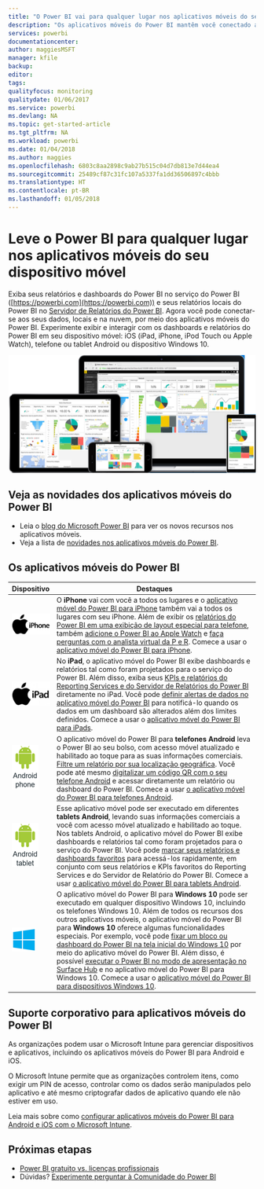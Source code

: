 ```yaml
---
title: "O Power BI vai para qualquer lugar nos aplicativos móveis do seu dispositivo móvel"
description: "Os aplicativos móveis do Power BI mantêm você conectado aos seus dados localmente ou na nuvem. Exiba relatórios e painéis do Power BI em seu dispositivo móvel."
services: powerbi
documentationcenter: 
author: maggiesMSFT
manager: kfile
backup: 
editor: 
tags: 
qualityfocus: monitoring
qualitydate: 01/06/2017
ms.service: powerbi
ms.devlang: NA
ms.topic: get-started-article
ms.tgt_pltfrm: NA
ms.workload: powerbi
ms.date: 01/04/2018
ms.author: maggies
ms.openlocfilehash: 6803c8aa2898c9ab27b515c04d7db813e7d44ea4
ms.sourcegitcommit: 25489cf87c31fc107a5337fa1dd36506897c4bbb
ms.translationtype: HT
ms.contentlocale: pt-BR
ms.lasthandoff: 01/05/2018
---
```

# <a name="take-power-bi-anywhere-in-mobile-apps-for-your-mobile-device"></a>Leve o Power BI para qualquer lugar nos aplicativos móveis do seu dispositivo móvel
Exiba seus relatórios e dashboards do Power BI no serviço do Power BI ([https://powerbi.com](https://powerbi.com)) e seus relatórios locais do Power BI no [Servidor de Relatórios do Power BI](report-server/get-started.md). Agora você pode conectar-se aos seus dados, locais e na nuvem, por meio dos aplicativos móveis do Power BI. Experimente exibir e interagir com os dashboards e relatórios do Power BI em seu dispositivo móvel: iOS (iPad, iPhone, iPod Touch ou Apple Watch), telefone ou tablet Android ou dispositivo Windows 10.

![Power BI em dispositivos móveis](media/mobile-apps-for-mobile-devices/power-bi-mobile-apps-all-up.png)

## <a name="see-whats-new-in-the-power-bi-mobile-apps"></a>Veja as novidades dos aplicativos móveis do Power BI
* Leia o [blog do Microsoft Power BI](https://powerbi.microsoft.com/blog/tag/mobile/) para ver os novos recursos nos aplicativos móveis.
* Veja a lista de [novidades nos aplicativos móveis do Power BI](mobile-whats-new-in-the-mobile-apps.md).

## <a name="the-power-bi-mobile-apps"></a>Os aplicativos móveis do Power BI
| **Dispositivo** | **Destaques** |
| --- | --- |
| [![iPhone](media/mobile-apps-for-mobile-devices/iphone-logo-50-px.png)](mobile-iphone-app-get-started.md) |O **iPhone** vai com você a todos os lugares e o [aplicativo móvel do Power BI para iPhone](mobile-iphone-app-get-started.md) também vai a todos os lugares com seu iPhone. Além de exibir os [relatórios do Power BI em uma exibição de layout especial para telefone](mobile-apps-view-phone-report.md), também [adicione o Power BI ao Apple Watch](mobile-apple-watch.md) e [faça perguntas com o analista virtual da P e R](mobile-apps-ios-qna.md). Comece a usar o [aplicativo móvel do Power BI para iPhone](mobile-iphone-app-get-started.md). |
| [![iPad](media/mobile-apps-for-mobile-devices/ipad-logo-50-px.png)](mobile-ipad-app-get-started.md) |No **iPad**, o aplicativo móvel do Power BI exibe dashboards e relatórios tal como foram projetados para o serviço do Power BI. Além disso, exiba seus [KPIs e relatórios do Reporting Services e do Servidor de Relatórios do Power BI](mobile-app-ssrs-kpis-mobile-on-premises-reports.md) diretamente no iPad. Você pode [definir alertas de dados no aplicativo móvel do Power BI](mobile-set-data-alerts-in-the-mobile-apps.md) para notificá-lo quando os dados em um dashboard são alterados além dos limites definidos. Comece a usar o [aplicativo móvel do Power BI para iPads](mobile-ipad-app-get-started.md). |
| [![Telefone Android](media/mobile-apps-for-mobile-devices/android-phone-logo-50-px.png)](mobile-android-app-get-started.md) |O aplicativo móvel do Power BI para **telefones Android** leva o Power BI ao seu bolso, com acesso móvel atualizado e habilitado ao toque para as suas informações comerciais. [Filtre um relatório por sua localização geográfica](mobile-apps-geographic-filtering.md). Você pode até mesmo [digitalizar um código QR com o seu telefone Android](mobile-apps-qr-code.md) e acessar diretamente um relatório ou dashboard do Power BI. Comece a usar [o aplicativo móvel do Power BI para telefones Android](mobile-android-app-get-started.md). |
| [![Tablet Android](media/mobile-apps-for-mobile-devices/android-tablet-logo-50-px.png)](mobile-android-tablet-app-get-started.md) |Esse aplicativo móvel pode ser executado em diferentes **tablets Android**, levando suas informações comerciais a você com acesso móvel atualizado e habilitado ao toque. Nos tablets Android, o aplicativo móvel do Power BI exibe dashboards e relatórios tal como foram projetados para o serviço do Power BI. Você pode [marcar seus relatórios e dashboards favoritos](mobile-apps-favorites.md) para acessá-los rapidamente, em conjunto com seus relatórios e KPIs favoritos do Reporting Services e do Servidor de Relatório do Power BI. Comece a usar [o aplicativo móvel do Power BI para tablets Android](mobile-android-tablet-app-get-started.md). |
| [![Dispositivos Windows](media/mobile-apps-for-mobile-devices/win-10-logo-50-px.png)](desktop-getting-started.md) |O aplicativo móvel do Power BI para **Windows 10** pode ser executado em qualquer dispositivo Windows 10, incluindo os telefones Windows 10. Além de todos os recursos dos outros aplicativos móveis, o aplicativo móvel do Power BI para **Windows 10** oferece algumas funcionalidades especiais. Por exemplo, você pode [fixar um bloco ou dashboard do Power BI na tela inicial do Windows 10](mobile-pin-dashboard-start-screen-windows-10-phone-app.md) por meio do aplicativo móvel do Power BI. Além disso, é possível [executar o Power BI no modo de apresentação no Surface Hub](mobile-windows-10-app-presentation-mode.md) e no aplicativo móvel do Power BI para Windows 10. Comece a usar o [aplicativo móvel do Power BI para dispositivos Windows 10](mobile-windows-10-phone-app-get-started.md). |

## <a name="enterprise-support-for-the-power-bi-mobile-apps"></a>Suporte corporativo para aplicativos móveis do Power BI
As organizações podem usar o Microsoft Intune para gerenciar dispositivos e aplicativos, incluindo os aplicativos móveis do Power BI para Android e iOS.

O Microsoft Intune permite que as organizações controlem itens, como exigir um PIN de acesso, controlar como os dados serão manipulados pelo aplicativo e até mesmo criptografar dados de aplicativo quando ele não estiver em uso.

Leia mais sobre como [configurar aplicativos móveis do Power BI para Android e iOS com o Microsoft Intune](service-admin-mobile-intune.md). 

## <a name="next-steps"></a>Próximas etapas
* [Power BI gratuito vs. licenças profissionais](service-free-vs-pro.md)
* Dúvidas? [Experimente perguntar à Comunidade do Power BI](http://community.powerbi.com/)

